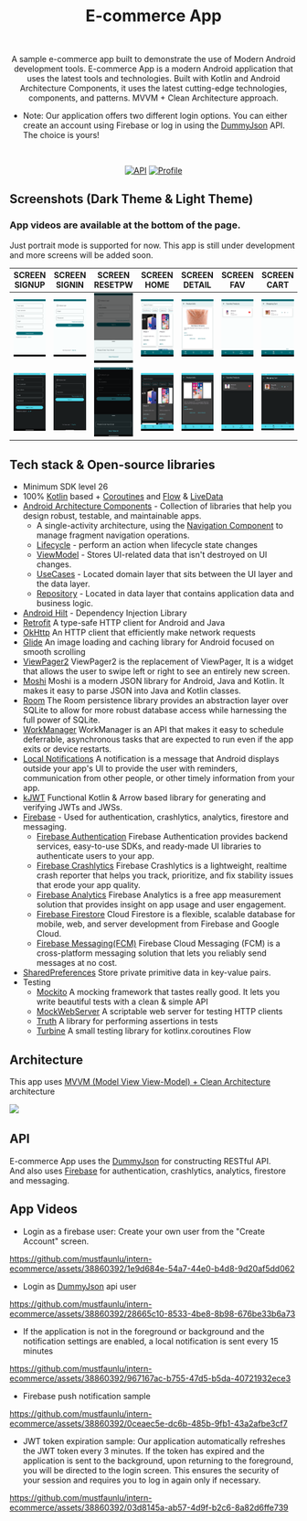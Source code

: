 <h1 align="center">E-commerce App</h1></br>
<p align="center">  
A sample e-commerce app built to demonstrate the use of Modern Android development tools. E-commerce App is a modern Android application that uses the latest tools and technologies. Built with Kotlin and Android Architecture Components, it uses the latest cutting-edge technologies, components, and patterns. 
MVVM + Clean Architecture approach.

- Note: Our application offers two different login options. You can either create an account using
  Firebase or log in using the [DummyJson](https://dummyjson.com/docs/auth) API. The choice is
  yours!

</p></br>

<p align="center">
  <a href="https://android-arsenal.com/api?level=26"><img alt="API" src="https://img.shields.io/badge/API-26%2B-brightgreen.svg?style=flat"/></a>
  <a href="https://github.com/mustfaunlu"><img alt="Profile" src="https://img.shields.io/badge/github-mustfaunlu-blue"/></a> 
</p>

## Screenshots (Dark Theme & Light Theme)

### App videos are available at the bottom of the page.
Just portrait mode is supported for now.
This app is still under development and more screens will be added soon.

| SCREEN SIGNUP                     | SCREEN SIGNIN                   | SCREEN RESETPW                 | SCREEN HOME                  | SCREEN DETAIL                  | SCREEN FAV                  | SCREEN CART                  | SCREEN PROFILE                  |
|-----------------------------------|---------------------------------|--------------------------------|------------------------------|--------------------------------|-----------------------------|------------------------------|---------------------------------|
| ![](/previews/create_account.png) | ![](/previews/login_screen.png) | ![](/previews/forgot_pass.png) | ![](/previews/home.png)      | ![](/previews/detail.png)      | ![](/previews/fav.png)      | ![](/previews/cart.png)      | ![](/previews/profile.png)      |
| ![](/previews/create_dark.png)    | ![](/previews/login_dark.png)   | ![](/previews/forgot_dark.png) | ![](/previews/home_dark.png) | ![](/previews/detail_dark.png) | ![](/previews/fav_dark.png) | ![](/previews/cart_dark.png) | ![](/previews/profile_dark.png) |


## Tech stack & Open-source libraries

- Minimum SDK level 26
- 100% [Kotlin](https://kotlinlang.org/)
  based + [Coroutines](https://github.com/Kotlin/kotlinx.coroutines)
  and [Flow](https://developer.android.com/kotlin/flow) & [LiveData](https://developer.android.com/topic/libraries/architecture/livedata)
- [Android Architecture Components](https://developer.android.com/topic/libraries/architecture) -
  Collection of libraries that help you design robust, testable, and maintainable apps.
    - A single-activity architecture, using
      the [Navigation Component](https://developer.android.com/guide/navigation) to manage fragment
      navigation operations.
    - [Lifecycle](https://developer.android.com/topic/libraries/architecture/lifecycle) - perform an
      action when lifecycle state changes
    - [ViewModel](https://developer.android.com/topic/libraries/architecture/viewmodel) - Stores
      UI-related data that isn't destroyed on UI changes.
    - [UseCases](https://developer.android.com/topic/architecture/domain-layer) - Located domain
      layer that sits between the UI layer and the data layer.
    - [Repository](https://developer.android.com/topic/architecture/data-layer) - Located in data
      layer that contains application data and business logic.
- [Android Hilt](https://developer.android.com/training/dependency-injection/hilt-android) -
  Dependency Injection Library
- [Retrofit](https://square.github.io/retrofit/) A type-safe HTTP client for Android and Java
- [OkHttp](https://square.github.io/okhttp/) An HTTP client that efficiently make network requests
- [Glide](https://github.com/bumptech/glide) An image loading and caching library for Android
  focused on smooth scrolling
- [ViewPager2](https://developer.android.com/jetpack/androidx/releases/viewpager2) ViewPager2 is the
  replacement of ViewPager, It is a widget that allows the user to swipe left or right to see an
  entirely new screen.
- [Moshi](https://github.com/square/moshi) Moshi is a modern JSON library for Android, Java and
  Kotlin. It makes it easy to parse JSON into Java and Kotlin classes.
- [Room](https://developer.android.com/training/data-storage/room) The Room persistence library
  provides an abstraction layer over SQLite to allow for more robust database access while
  harnessing the full power of SQLite.
- [WorkManager](https://developer.android.com/topic/libraries/architecture/workmanager) WorkManager
  is an API that makes it easy to schedule deferrable, asynchronous tasks that are expected to run
  even if the app exits or device restarts.
- [Local Notifications](https://developer.android.com/training/notify-user/build-notification) A
  notification is a message that Android displays outside your app's UI to provide the user with
  reminders, communication from other people, or other timely information from your app.
- [kJWT](https://github.com/nefilim/kjwt) Functional Kotlin & Arrow based library for generating and
  verifying JWTs and JWSs.
- [Firebase](https://firebase.google.com/) - Used for authentication, crashlytics, analytics,
  firestore and messaging.
    - [Firebase Authentication](https://firebase.google.com/docs/auth) Firebase Authentication
      provides backend services, easy-to-use SDKs, and ready-made UI libraries to authenticate users
      to your app.
    - [Firebase Crashlytics](https://firebase.google.com/docs/crashlytics) Firebase Crashlytics is a
      lightweight, realtime crash reporter that helps you track, prioritize, and fix stability
      issues that erode your app quality.
    - [Firebase Analytics](https://firebase.google.com/docs/analytics) Firebase Analytics is a free
      app measurement solution that provides insight on app usage and user engagement.
    - [Firebase Firestore](https://firebase.google.com/docs/firestore) Cloud Firestore is a
      flexible, scalable database for mobile, web, and server development from Firebase and Google
      Cloud.
    - [Firebase Messaging(FCM)](https://firebase.google.com/docs/cloud-messaging) Firebase Cloud
      Messaging (FCM) is a cross-platform messaging solution that lets you reliably send messages at
      no cost.
- [SharedPreferences](https://developer.android.com/training/data-storage/shared-preferences) Store
  private primitive data in key-value pairs.
- Testing
    - [Mockito](https://site.mockito.org/) A mocking framework that tastes really good. It lets you
      write beautiful tests with a clean & simple API
    - [MockWebServer](https://github.com/square/okhttp/tree/master/mockwebserver) A scriptable web
      server for testing HTTP clients
    - [Truth](https://truth.dev/) A library for performing assertions in tests
    - [Turbine](https://github.com/cashapp/turbine) A small testing library for kotlinx.coroutines
      Flow

## Architecture

This app
uses [MVVM (Model View View-Model) + Clean Architecture](https://developer.android.com/jetpack/docs/guide#recommended-app-arch)
architecture

![](https://user-images.githubusercontent.com/21035435/69536839-9f4c8e80-0fa0-11ea-85ee-d7823e5a46b0.png)

## API

E-commerce App uses the [DummyJson](https://dummyjson.com/) for constructing RESTful API.<br>
And also uses [Firebase](https://firebase.google.com/) for authentication, crashlytics, analytics,
firestore and messaging.

## App Videos

- Login as a firebase user: Create your own user from the "Create Account" screen.</br>

https://github.com/mustfaunlu/intern-ecommerce/assets/38860392/1e9d684e-54a7-44e0-b4d8-9d20af5dd062

- Login as [DummyJson](https://dummyjson.com/) api user</br>

https://github.com/mustfaunlu/intern-ecommerce/assets/38860392/28665c10-8533-4be8-8b98-676be33b6a73

- If the application is not in the foreground or background and the notification settings are
  enabled, a local notification is sent every 15 minutes</br>

https://github.com/mustfaunlu/intern-ecommerce/assets/38860392/967167ac-b755-47d5-b5da-40721932ece3

- Firebase push notification sample</br>

https://github.com/mustfaunlu/intern-ecommerce/assets/38860392/0ceaec5e-dc6b-485b-9fb1-43a2afbe3cf7

- JWT token expiration sample: Our application automatically refreshes the JWT token every 3
  minutes. If the token has expired and the application is sent to the background, upon returning to
  the foreground, you will be directed to the login screen. This ensures the security of your
  session and requires you to log in again only if necessary.</br>

https://github.com/mustfaunlu/intern-ecommerce/assets/38860392/03d8145a-ab57-4d9f-b2c6-8a82d6ffe739
